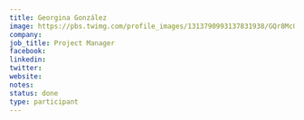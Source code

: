 ```yaml
---
title: Georgina González
image: https://pbs.twimg.com/profile_images/1313790993137831938/GQr8Mc0F_400x400.jpg
company: 
job_title: Project Manager
facebook: 
linkedin: 
twitter: 
website:
notes:
status: done
type: participant
---
```


<!-- I find myself more and more in a role of a person, whose task is to guide you through the process of discovery. When you (or your company) are stuck, I can sit with you and teach you how to build situational awareness, how to find next possible actions, and ensure, that after the end of the process, you will walk away with a clear mind.  -->
